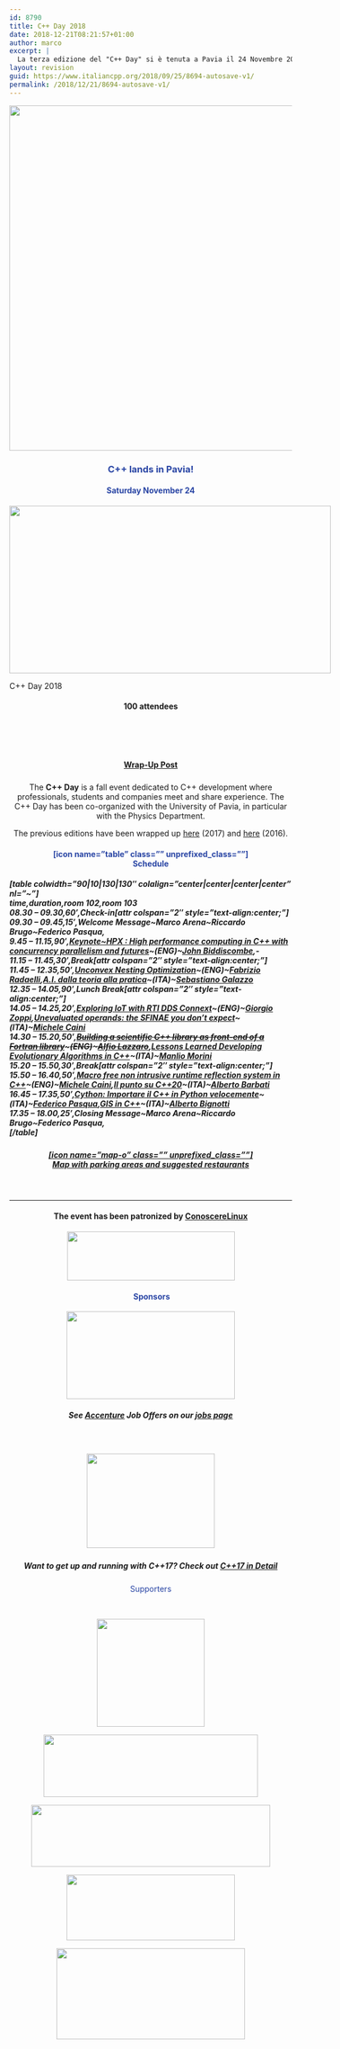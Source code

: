 ```yaml
---
id: 8790
title: C++ Day 2018
date: 2018-12-21T08:21:57+01:00
author: marco
excerpt: |
  La terza edizione del "C++ Day" si è tenuta a Pavia il 24 Novembre 2018. Il C++ Day è un format di eventi annuali completamente dedicati allo sviluppo C++ creato dall'Italian C++ Community. L'edizione di quest'anno è stata co-organizzata con Riccardo Brugo e Federico Pasqua e con il dipartimento di Fisica dell'Università di Pavia.
layout: revision
guid: https://www.italiancpp.org/2018/09/25/8694-autosave-v1/
permalink: /2018/12/21/8694-autosave-v1/
---
```

<center>
  <img loading="lazy" class="aligncenter wp-image-8695 size-full" src="https://www.italiancpp.org/wp-content/uploads/2018/06/cppday18.jpg" alt="" width="1254" height="614" srcset="http://192.168.64.2/wordpress/wp-content/uploads/2018/06/cppday18.jpg 1254w, http://192.168.64.2/wordpress/wp-content/uploads/2018/06/cppday18-300x147.jpg 300w, http://192.168.64.2/wordpress/wp-content/uploads/2018/06/cppday18-768x376.jpg 768w, http://192.168.64.2/wordpress/wp-content/uploads/2018/06/cppday18-1024x501.jpg 1024w, http://192.168.64.2/wordpress/wp-content/uploads/2018/06/cppday18-600x294.jpg 600w" sizes="(max-width: 1254px) 100vw, 1254px" />
</center>

<h3 style="text-align: center;">
  <span style="color: #2945a4;">C++ lands in Pavia!</span>
</h3>

<h4 style="text-align: center;">
  <span style="color: #2945a4;">Saturday November 24</span>
</h4>

<div id="attachment_8893" style="width: 583px" class="wp-caption aligncenter">
  <img aria-describedby="caption-attachment-8893" loading="lazy" class=" wp-image-8893" src="https://www.italiancpp.org/wp-content/uploads/2018/12/46703890_2140888816225823_8499267613338107904_o.jpg" alt="" width="573" height="298" srcset="http://192.168.64.2/wordpress/wp-content/uploads/2018/12/46703890_2140888816225823_8499267613338107904_o.jpg 1686w, http://192.168.64.2/wordpress/wp-content/uploads/2018/12/46703890_2140888816225823_8499267613338107904_o-300x156.jpg 300w, http://192.168.64.2/wordpress/wp-content/uploads/2018/12/46703890_2140888816225823_8499267613338107904_o-768x399.jpg 768w, http://192.168.64.2/wordpress/wp-content/uploads/2018/12/46703890_2140888816225823_8499267613338107904_o-1024x532.jpg 1024w, http://192.168.64.2/wordpress/wp-content/uploads/2018/12/46703890_2140888816225823_8499267613338107904_o-600x312.jpg 600w" sizes="(max-width: 573px) 100vw, 573px" />
  
  <p id="caption-attachment-8893" class="wp-caption-text">
    C++ Day 2018
  </p>
</div>

<h4 style="text-align: center;">
  100 attendees
</h4>

<span style="color: #ffffff;"> </span>

<p style="text-align: center;">
  <span style="color: #ffffff;"> </span>
</p>

<h4 style="text-align: center;">
  <a href="https://www.italiancpp.org/2018/12/08/cppday18/">Wrap-Up Post</a>
</h4>

<h5 style="text-align: center;">
</h5>

<p style="text-align: center;">
  The <strong>C++ Day</strong> is a fall event dedicated to C++ development where professionals, students and companies meet and share experience. The C++ Day has been co-organized with the University of Pavia, in particular with the Physics Department.
</p>

<p style="text-align: center;">
  The previous editions have been wrapped up <a href="https://www.italiancpp.org/2017/12/11/cppday17/">here</a> (2017) and <a href="https://www.italiancpp.org/2016/11/04/cppday16/">here</a> (2016).
</p>

<h4 style="text-align: center;">
  <span style="color: #2945a4;">[icon name=&#8221;table&#8221; class=&#8221;&#8221; unprefixed_class=&#8221;&#8221;]<br /> Schedule</span>
</h4>

<h5 style="text-align: left;">
  [table colwidth=&#8221;90|10|130|130&#8243; colalign=&#8221;center|center|center|center&#8221; nl=&#8221;~&#8221;]<br /> time,duration,room 102,room 103<br /> 08.30 &#8211; 09.30,60&#8242;,Check-in[attr colspan=&#8221;2&#8243; style=&#8221;text-align:center;&#8221;]<br /> 09.30 &#8211; 09.45,15&#8242;,<em>Welcome Message</em>~Marco Arena~Riccardo Brugo~Federico Pasqua,<br /> 9.45 &#8211; 11.15,90&#8242;,<a href="https://www.italiancpp.org/cppday18-talks/#1">Keynote~HPX : High performance computing in C++ with concurrency parallelism and futures</a>~(<strong>ENG</strong>)~<a href="https://www.italiancpp.org/speakers#jbiddiscombe">John Biddiscombe</a>,-<br /> 11.15 &#8211; 11.45,30&#8242;,<em>Break</em>[attr colspan=&#8221;2&#8243; style=&#8221;text-align:center;&#8221;]<br /> 11.45 &#8211; 12.35,50&#8242;,<a href="https://www.italiancpp.org/cppday18-talks/#2">Unconvex Nesting Optimization</a>~(<strong>ENG</strong>)~<a href="https://www.italiancpp.org/speakers#fradaelli">Fabrizio Radaelli</a>,<a href="https://www.italiancpp.org/cppday18-talks/#3">A.I. dalla teoria alla pratica</a>~(<strong>ITA</strong>)~<a href="https://www.italiancpp.org/speakers/#sgalazzo">Sebastiano Galazzo</a><br /> 12.35 &#8211; 14.05,90&#8242;,<em>Lunch Break</em>[attr colspan=&#8221;2&#8243; style=&#8221;text-align:center;&#8221;]<br /> 14.05 &#8211; 14.25,20&#8242;,<a href="https://www.italiancpp.org/cppday18-talks/#4">Exploring IoT with RTI DDS Connext</a>~(<strong>ENG</strong>)~<a href="https://www.italiancpp.org/speakers/#gzoppi">Giorgio Zoppi</a>,<a href="https://www.italiancpp.org/cppday18-talks/#6">Unevaluated operands: the SFINAE you don&#8217;t expect</a>~(<strong>ITA</strong>)~<a href="https://www.italiancpp.org/speakers/#mcaini">Michele Caini</a><br /> 14.30 &#8211; 15.20,50&#8242;,<del><a href="https://www.italiancpp.org/cppday18-talks/#8">Building a scientific C++ library as front-end of a Fortran library</a></del>~<del>(<strong>ENG</strong>)</del>~<del><a href="https://www.italiancpp.org/speakers/#alazzaro">Alfio Lazzaro</a></del>,<a href="https://www.italiancpp.org/cppday18-talks/#7">Lessons Learned Developing Evolutionary Algorithms in C++</a>~(<strong>ITA</strong>)~<a href="https://www.italiancpp.org/speakers/#mmorini">Manlio Morini<br /> </a>15.20 &#8211; 15.50,30&#8242;,<em>Break</em>[attr colspan=&#8221;2&#8243; style=&#8221;text-align:center;&#8221;]<br /> 15.50 &#8211; 16.40,50&#8242;,<a href="https://www.italiancpp.org/cppday18-talks/#5">Macro free non intrusive runtime reflection system in C++</a>~(<strong>ENG</strong>)~<a href="https://www.italiancpp.org/speakers/#mcaini">Michele Caini</a>,<a href="https://www.italiancpp.org/cppday18-talks/#9">Il punto su C++20</a>~(<strong>ITA</strong>)~<a href="https://www.italiancpp.org/speakers/#abarbati">Alberto Barbati<br /> </a>16.45 &#8211; 17.35,50&#8242;,<a href="https://www.italiancpp.org/cppday18-talks/#10">Cython: Importare il C++ in Python velocemente</a>~(<strong>ITA</strong>)~<a href="https://www.italiancpp.org/speakers/#fpasqua">Federico Pasqua</a>,<a href="https://www.italiancpp.org/cppday18-talks/#11">GIS in C++</a>~(<strong>ITA</strong>)~<a href="https://www.italiancpp.org/speakers/#abignotti">Alberto Bignotti</a><br /> 17.35 &#8211; 18.00,25&#8242;,Closing Message~Marco Arena~Riccardo Brugo~Federico Pasqua,<br /> [/table]
</h5>

<h5 style="text-align: center;">
  <a href="https://drive.google.com/open?id=185aDIPrIOtLxfpT-cqqQuScJvEphptmZ&usp=sharing" target="_blank" rel="noopener noreferrer">[icon name=&#8221;map-o&#8221; class=&#8221;&#8221; unprefixed_class=&#8221;&#8221;]</a><br /> <a href="https://drive.google.com/open?id=185aDIPrIOtLxfpT-cqqQuScJvEphptmZ&usp=sharing">Map with parking areas and suggested restaurants</a>
</h5>

<h4 style="text-align: center;">
</h4>

<h4 style="text-align: center;">
</h4>

<div style="width: 100%; text-align: left;">
</div>

&nbsp;

* * *

<h4 style="text-align: center;">
  The event has been patronized by <a href="https://conoscerelinux.org">ConoscereLinux</a>
</h4>

<p style="text-align: center;">
  <a href="https://conoscerelinux.org"><img loading="lazy" class="aligncenter size-full wp-image-8858" src="https://www.italiancpp.org/wp-content/uploads/2018/06/Conoscerelinux_logo.png" alt="" width="299" height="87" /></a>
</p>

<h4 style="text-align: center;">
   <span style="color: #2945a4;">Sponsors</span>
</h4>

<center>
  <a href="https://www.accenture.com/it-it/careers?src=JB-33963"><img loading="lazy" class="aligncenter wp-image-8844 size-full" src="https://www.italiancpp.org/wp-content/uploads/2013/06/ACN_logopurple.jpg" alt="" width="300" height="156" /></a>
</center>

<h5 style="text-align: center;">
  See <a href="https://www.accenture.com/it-it/careers?src=JB-33963">Accenture</a> Job Offers on our <a href="https://www.italiancpp.org/jobs">jobs page</a>
</h5>

&nbsp;

<h5 style="text-align: center;">
  <a href="https://www.bfilipek.com"><img loading="lazy" class="aligncenter wp-image-8840" src="https://www.italiancpp.org/wp-content/uploads/2018/06/bfcpp.png" alt="" width="228" height="168" srcset="http://192.168.64.2/wordpress/wp-content/uploads/2018/06/bfcpp.png 448w, http://192.168.64.2/wordpress/wp-content/uploads/2018/06/bfcpp-300x222.png 300w" sizes="(max-width: 228px) 100vw, 228px" /></a>
</h5>

<h5 style="text-align: center;">
  Want to get up and running with C++17? Check out <a href="https://leanpub.com/cpp17indetail">C++17 in Detail</a>
</h5>

<h5 style="text-align: center;">
</h5>

<h5 style="text-align: center;">
</h5>

<p style="text-align: center;">
  <span style="color: #2945a4;">Supporters</span>
</p>

&nbsp;

<p style="text-align: center;">
  <a href="https://coding-gym.org"><img loading="lazy" class="aligncenter wp-image-8660" src="https://www.italiancpp.org/wp-content/uploads/2013/06/coding-gym-250x250.png" alt="" width="192" height="192" srcset="http://192.168.64.2/wordpress/wp-content/uploads/2013/06/coding-gym-250x250.png 250w, http://192.168.64.2/wordpress/wp-content/uploads/2013/06/coding-gym-250x250-150x150.png 150w, http://192.168.64.2/wordpress/wp-content/uploads/2013/06/coding-gym-250x250-50x50.png 50w" sizes="(max-width: 192px) 100vw, 192px" /></a>
</p>

<p style="text-align: center;">
  <a href="https://2018.linux-lab.it"><img loading="lazy" class="aligncenter wp-image-8853" src="https://www.italiancpp.org/wp-content/uploads/2018/06/logo-linuxlab2018.png" alt="" width="382" height="111" srcset="http://192.168.64.2/wordpress/wp-content/uploads/2018/06/logo-linuxlab2018.png 1148w, http://192.168.64.2/wordpress/wp-content/uploads/2018/06/logo-linuxlab2018-300x87.png 300w, http://192.168.64.2/wordpress/wp-content/uploads/2018/06/logo-linuxlab2018-768x223.png 768w, http://192.168.64.2/wordpress/wp-content/uploads/2018/06/logo-linuxlab2018-1024x297.png 1024w, http://192.168.64.2/wordpress/wp-content/uploads/2018/06/logo-linuxlab2018-600x174.png 600w" sizes="(max-width: 382px) 100vw, 382px" /></a>
</p>

<p style="text-align: center;">
  <a href="http://gamecentric.com"><img loading="lazy" class="aligncenter wp-image-8583" src="https://www.italiancpp.org/wp-content/uploads/2018/02/gamecentric-logo-1.png" alt="" width="426" height="110" srcset="http://192.168.64.2/wordpress/wp-content/uploads/2018/02/gamecentric-logo-1.png 600w, http://192.168.64.2/wordpress/wp-content/uploads/2018/02/gamecentric-logo-1-300x78.png 300w" sizes="(max-width: 426px) 100vw, 426px" /></a>
</p>

<p style="text-align: center;">
  <a href="https://www.linkedin.com/company/vyde "><img loading="lazy" class="aligncenter wp-image-8876 size-medium" src="https://www.italiancpp.org/wp-content/uploads/2018/06/vyde_logo-300x117.png" alt="" width="300" height="117" srcset="http://192.168.64.2/wordpress/wp-content/uploads/2018/06/vyde_logo-300x117.png 300w, http://192.168.64.2/wordpress/wp-content/uploads/2018/06/vyde_logo.png 355w" sizes="(max-width: 300px) 100vw, 300px" /></a>
</p>

<p style="text-align: center;">
  <a href="https://cpponsea.uk/"><img loading="lazy" class="aligncenter wp-image-8862" src="https://www.italiancpp.org/wp-content/uploads/2018/11/cpponsea-logo-text.png" alt="" width="336" height="162" srcset="http://192.168.64.2/wordpress/wp-content/uploads/2018/11/cpponsea-logo-text.png 544w, http://192.168.64.2/wordpress/wp-content/uploads/2018/11/cpponsea-logo-text-300x144.png 300w" sizes="(max-width: 336px) 100vw, 336px" /></a>
</p>
